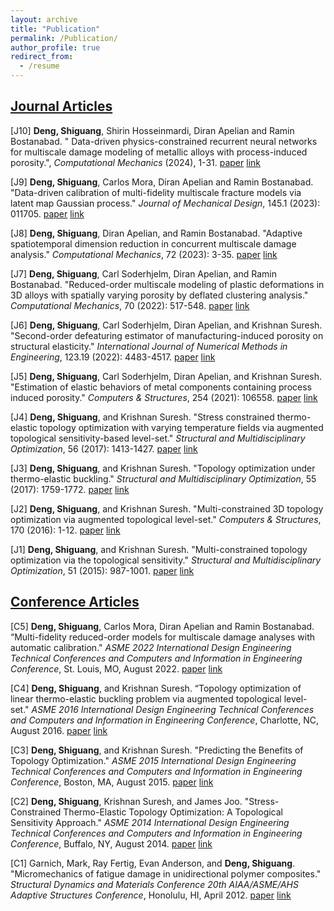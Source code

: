 ```yaml
---
layout: archive
title: "Publication"
permalink: /Publication/
author_profile: true
redirect_from:
  - /resume
---
```

<!-- ## This is a Heading 2 -->
## <u>Journal Articles</u>

[J10] **Deng, Shiguang**, Shirin Hosseinmardi, Diran Apelian and Ramin Bostanabad. " Data-driven physics-constrained recurrent neural networks for multiscale damage modeling of metallic alloys with process-induced porosity.", _Computational Mechanics_ (2024), 1-31.
[paper](/files/J10-2023-CM-2.pdf)
[link](https://link.springer.com/article/10.1007/s00466-023-02429-1#citeas)


[J9] **Deng, Shiguang**, Carlos Mora, Diran Apelian and Ramin Bostanabad. "Data-driven calibration of multi-fidelity multiscale fracture models via latent map Gaussian process." _Journal of Mechanical Design_, 145.1 (2023): 011705.
[paper](/files/J9-2023-JMD.pdf)
[link](https://asmedigitalcollection.asme.org/mechanicaldesign/article/145/1/011705/1147508/Data-Driven-Calibration-of-Multifidelity)


[J8] **Deng, Shiguang**, Diran Apelian, and Ramin Bostanabad. "Adaptive spatiotemporal dimension reduction in concurrent multiscale damage analysis." _Computational Mechanics_, 72 (2023): 3-35.
[paper](/files/J8-2023-CM-1.pdf)
[link](https://link.springer.com/article/10.1007/s00466-023-02299-7)


[J7] **Deng, Shiguang**, Carl Soderhjelm, Diran Apelian, and Ramin Bostanabad. "Reduced-order multiscale modeling of plastic deformations in 3D alloys with spatially varying porosity by deflated clustering analysis." _Computational Mechanics_, 70 (2022): 517-548.
[paper](/files/J7-2022-CM.pdf)
[link](https://link.springer.com/article/10.1007/s00466-022-02177-8)


[J6] **Deng, Shiguang**, Carl Soderhjelm, Diran Apelian, and Krishnan Suresh. "Second-order defeaturing estimator of manufacturing-induced porosity on structural elasticity." _International Journal of Numerical Methods in Engineering_, 123.19 (2022): 4483-4517.
[paper](/files/J6-2022-IJNME.pdf)
[link](https://onlinelibrary.wiley.com/doi/full/10.1002/nme.7042)


[J5] **Deng, Shiguang**, Carl Soderhjelm, Diran Apelian, and Krishnan Suresh. "Estimation of elastic behaviors of metal components containing process induced porosity." _Computers & Structures_, 254 (2021): 106558.
[paper](/files/J5-2021-CS.pdf)
[link](https://www.sciencedirect.com/science/article/pii/S0045794921000808)


[J4] **Deng, Shiguang**, and Krishnan Suresh. "Stress constrained thermo-elastic topology optimization with varying temperature fields via augmented topological sensitivity-based level-set." _Structural and Multidisciplinary Optimization_, 56 (2017): 1413-1427.
[paper](/files/J4-2017-SMO-2.pdf)
[link](https://link.springer.com/article/10.1007/s00158-017-1732-2)


[J3] **Deng, Shiguang**, and Krishnan Suresh. "Topology optimization under thermo-elastic buckling." _Structural and Multidisciplinary Optimization_, 55 (2017): 1759-1772.
[paper](/files/J3-2017-SMO-1.pdf)
[link](https://link.springer.com/article/10.1007/s00158-016-1611-2)


[J2] **Deng, Shiguang**, and Krishnan Suresh. "Multi-constrained 3D topology optimization via augmented topological level-set." _Computers & Structures_, 170 (2016): 1-12.
[paper](/files/J2-2016-CS.pdf)
[link](https://www.sciencedirect.com/science/article/pii/S0045794916300323)


[J1] **Deng, Shiguang**, and Krishnan Suresh. "Multi-constrained topology optimization via the topological sensitivity." _Structural and Multidisciplinary Optimization_, 51 (2015): 987-1001.
[paper](/files/J1-2015-SMO.pdf)
[link](https://link.springer.com/article/10.1007/s00158-014-1188-6)


## <u>Conference Articles</u>

[C5] **Deng, Shiguang**, Carlos Mora, Diran Apelian and Ramin Bostanabad. “Multi-fidelity reduced-order models for multiscale damage analyses with automatic calibration." _ASME 2022 International Design Engineering Technical Conferences and Computers and Information in Engineering Conference_, St. Louis, MO, August 2022.
[paper](/files/C5-2022-IDETC.pdf)
[link](https://asmedigitalcollection.asme.org/IDETC-CIE/proceedings-abstract/IDETC-CIE2022/86236/V03BT03A031/1150433)


[C4] **Deng, Shiguang**, and Krishnan Suresh. “Topology optimization of linear thermo-elastic buckling problem via augmented topological level-set." _ASME 2016 International Design Engineering Technical Conferences and Computers and Information in Engineering Conference_, Charlotte, NC, August 2016.
[paper](/files/C4-2016-IDETC.pdf)
[link](https://asmedigitalcollection.asme.org/IDETC-CIE/proceedings-abstract/IDETC-CIE2016/50077/V01AT02A029/256839)


[C3] **Deng, Shiguang**, and Krishnan Suresh. "Predicting the Benefits of Topology Optimization." _ASME 2015 International Design Engineering Technical Conferences and Computers and Information in Engineering Conference_, Boston, MA, August 2015.
[paper](/files/C3-2015-IDETC.pdf)
[link](https://asmedigitalcollection.asme.org/IDETC-CIE/proceedings-abstract/IDETC-CIE2015/57076/V02AT03A014/254389)

[C2] **Deng, Shiguang**, Krishnan Suresh, and James Joo. "Stress-Constrained Thermo-Elastic Topology Optimization: A Topological Sensitivity Approach." _ASME 2014 International Design Engineering Technical Conferences and Computers and Information in Engineering Conference_, Buffalo, NY, August 2014.
[paper](/files/C2-2014-IDETC.pdf)
[link](https://asmedigitalcollection.asme.org/IDETC-CIE/proceedings-abstract/IDETC-CIE2014/46285/V01AT02A015/256616)


[C1] Garnich, Mark, Ray Fertig, Evan Anderson, and **Deng, Shiguang**. "Micromechanics of fatigue damage in unidirectional polymer composites." _Structural Dynamics and Materials Conference 20th AIAA/ASME/AHS Adaptive Structures Conference_, Honolulu, HI, April 2012.
[paper](/files/C1-2012-AIAA.pdf)
[link](https://arc.aiaa.org/doi/abs/10.2514/6.2012-1650)
